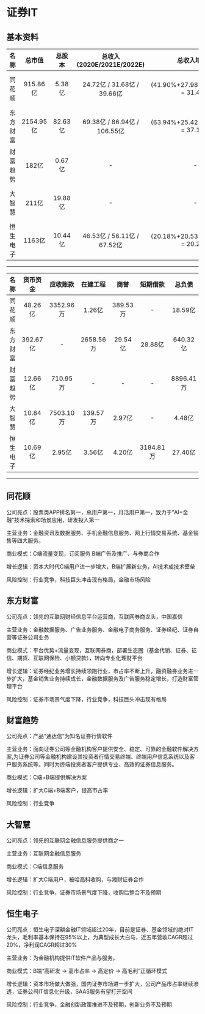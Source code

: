 # 证券IT

## 基本资料
| 名称 | 总市值 | 总股本 |  总收入(2020E/2021E/2022E) | 总收入增长率 | 净利润(2020E/2021E/2022E) | 净利润增长率 | 毛利率(2019) | 净利率(2019) |
| :-: | :-: | :-: | :-: | :-: | :-: | :-: | :-: | :-: |
| 同花顺 | 915.86亿 | 5.38亿 | 24.72亿 / 31.68亿 / 39.66亿 | (41.90%+27.98%+24.58%)/3 = 31.48% | 12.96亿 / 17.17亿 / 21.37亿 | (43.44%+30.36%+26.30%)/3 = 33.36% | 87.72% | (8.98亿/17.42亿) = 51.54% |
| 东方财富 | 2154.95亿 | 82.63亿 | 69.38亿 / 86.94亿 / 106.55亿 | (63.94%+25.42%+22.00%)/3 = 37.12% | 35.56亿 / 46.23亿 / 56.82亿 | (93.25%+30.39%+24.57%)/3 = 49.4% | - | (18.31亿/42.32亿) = 43.26% |
| 财富趋势 | 182亿 |  0.67亿 | - | - | - | - | 80.53% | (1.74亿/2.26亿) = 76.99% |
| 大智慧 | 211亿 | 19.88亿 | - | - | - | - | 52.68% | (0.06亿/6.83亿) = 0.008% |
| 恒生电子 | 1163亿 | 10.44亿 | 46.53亿 / 56.11亿 / 67.52亿 | (20.18%+20.53%+20.17%)/3 = 20.29% | 13.46亿 / 16.69亿 / 20.36亿 | (-5.98%+23.79%+23.38%)/3 = 13.73% | 76.31% | (14.16亿/38.72亿) = 38.11% |

---

| 名称 | 货币资金 | 应收账款 | 在建工程 | 商誉 | 短期借款 | 总负债 | 总资产 |
| :-: | :-: | :-: | :-: | :-: | :-: | :-: | :-: |
| 同花顺 | 48.26亿 | 3352.96万 | 1.26亿 | 389.53万 | - | 18.59亿 | 58.40亿 |
| 东方财富 | 392.67亿 | - | 2658.56万 | 29.54亿 | 28.88亿 | 640.32亿 | 880.41亿 |
| 财富趋势 | 12.66亿 | 710.95万 | - | - | - | 8896.41万 | 28.38亿 |
| 大智慧 | 10.84亿 | 7503.10万 | 139.57万 | 2.97亿 | - | 4.48亿 | 18.99亿 |
| 恒生电子 | 10.69亿 | 2.95亿 | 3.56亿 | 4.20亿 | 3184.81万 | 27.40亿 | 77.37亿 | 

---

## 同花顺

公司亮点：股票类APP排名第一，总用户第一，月活用户第一，致力于“AI+金融”技术探索和场景应用，研发投入第一

主营业务：金融资讯及数据服务、手机金融信息服务、网上行情交易系统、基金销售等四大服务。

商业模式：C端流量变现，订阅服务 B端广告及推广、与券商合作

增长逻辑：资本大时代C端用户进一步增大，B端扩展新业务，AI技术成技术壁垒

风险控制：行业竞争，科技巨头冲击现有格局，金融市场风险

## 东方财富

公司亮点：领先的互联网财经信息平台运营商，互联网券商龙头，中国嘉信

主营业务：金融数据服务、广告业务服务、金融电子商务服务、证券经纪、证券自营等证券公司业务

商业模式：平台优势+流量变现，互联网券商，部署生态圈（基金代销、证券、征信、期货、互联网保险、小额贷款），转向专业化理财平台

增长逻辑：证券经纪业务增长持续领跑行业，市占率不断上升，融资融券业务进一步扩大，基金销售业务持续成长，金融数据服务及广告服务稳定增长，打造财富管理平台

风险控制：证券市场景气度下降，行业竞争，科技巨头冲击现有格局

## 财富趋势

公司亮点：产品“通达信”为知名证券行情软件

主营业务：面向证券公司等金融机构客户提供安全、稳定、可靠的金融软件解决方案,为证券公司等金融机构建设其投资者行情交易终端、终端用户信息系统以及客户服务系统等。同时为终端投资者客户提供专业、高效的证券信息服务。

商业模式：C端+B端提供解决方案

增长逻辑：扩大C端+B端客户，提高市占率

风险控制：行业竞争

## 大智慧

公司亮点：领先的互联网金融信息服务提供商之一

主营业务：互联网金融信息服务

商业模式：C端信息服务

增长逻辑：扩大C端用户，被哈高科收购，与湘财证券合作

风险控制：行业竞争，证券市场景气度下降，收购后整合不及预期

## 恒生电子

公司亮点：恒生电子深耕金融IT领域超过20年，目前是证券、基金领域的绝对IT龙头，毛利率基本保持在95%以上，为典型成长大白马，近五年营收CAGR超过20%，净利润CAGR超过30%

主营业务：为金融机构提供IT软件产品与服务。

商业模式：B端“高研发 → 高市占率 → 高定价 → 高毛利”正循环模式

增长逻辑：资本市场做大做强，国内证券市场进一步扩大，公司产品市占率继续渗透，证券公司IT信息化升级，SAAS服务有望打开空间

风险控制：行业竞争，金融创新政策推进不及预期，创新业务不及预期